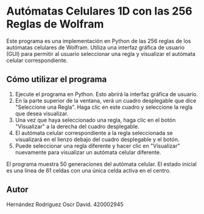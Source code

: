 # Autómatas Celulares 1D con las 256 Reglas de Wolfram

Este programa es una implementación en Python de las 256 reglas de los autómatas celulares de Wolfram. Utiliza una interfaz gráfica de usuario (GUI) para permitir al usuario seleccionar una regla y visualizar el autómata celular correspondiente.

## Cómo utilizar el programa

1. Ejecute el programa en Python. Esto abrirá la interfaz gráfica de usuario.
2. En la parte superior de la ventana, verá un cuadro desplegable que dice "Seleccione una Regla". Haga clic en este cuadro y seleccione la regla que desea visualizar.
3. Una vez que haya seleccionado una regla, haga clic en el botón "Visualizar" a la derecha del cuadro desplegable.
4. El autómata celular correspondiente a la regla seleccionada se visualizará en el lienzo debajo del cuadro desplegable y el botón.
5. Puede seleccionar una regla diferente y hacer clic en "Visualizar" nuevamente para visualizar un autómata celular diferente.

El programa muestra 50 generaciones del autómata celular. El estado inicial es una línea de 61 celdas con una única celda activa en el centro.

## Autor

Hernández Rodríguez Oscr David.
420002945
